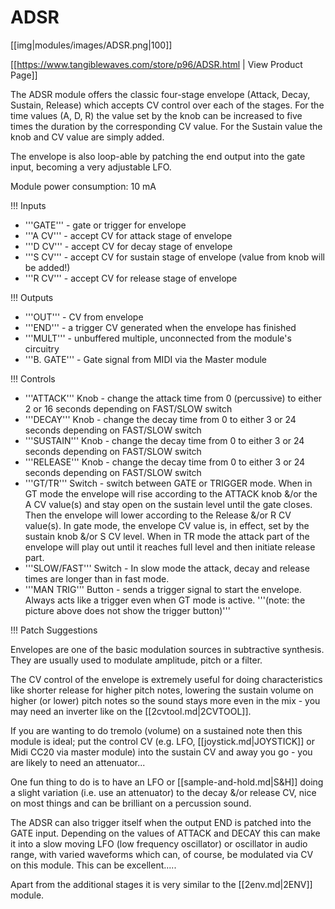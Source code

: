# ADSR

[[img|modules/images/ADSR.png|100]]

[[https://www.tangiblewaves.com/store/p96/ADSR.html | View Product Page]]

The ADSR module offers the classic four-stage envelope (Attack, Decay, Sustain, Release) which accepts CV control over each of the stages. For the time values (A, D, R) the value set by the knob can be increased to five times the duration by the corresponding CV value. For the Sustain value the knob and CV value are simply added.

The envelope is also loop-able by patching the end output into the gate input, becoming a very adjustable LFO.

Module power consumption: 10 mA

!!! Inputs
* '''GATE''' - gate or trigger for envelope
* '''A CV''' - accept CV for attack stage of envelope 
* '''D CV''' - accept CV for decay stage of envelope 
* '''S CV''' - accept CV for sustain stage of envelope (value from knob will be added!) 
* '''R CV''' - accept CV for release stage of envelope

!!! Outputs
* '''OUT''' - CV from envelope 
* '''END''' - a trigger CV generated when the envelope has finished 
* '''MULT''' - unbuffered multiple, unconnected from the module's circuitry 
* '''B. GATE''' - Gate signal from MIDI via the Master module

!!! Controls
* '''ATTACK''' Knob - change the attack time from 0 (percussive) to either 2 or 16 seconds depending on FAST/SLOW switch 
* '''DECAY''' Knob - change the decay time from 0 to either 3 or 24 seconds depending on FAST/SLOW switch 
* '''SUSTAIN''' Knob - change the decay time from 0 to either 3 or 24 seconds depending on FAST/SLOW switch 
* '''RELEASE''' Knob - change the decay time from 0 to either 3 or 24 seconds depending on FAST/SLOW switch 
* '''GT/TR''' Switch - switch between GATE or TRIGGER mode. When in GT mode the envelope will rise according to the ATTACK knob &/or the A CV value(s) and stay open on the sustain level until the gate closes. Then the envelope will lower according to the Release &/or R CV value(s). In gate mode, the envelope CV value is, in effect, set by the sustain knob &/or S CV level. When in TR mode the attack part of the envelope will play out until it reaches full level and then initiate release part.  
* '''SLOW/FAST''' Switch - In slow mode the attack, decay and release times are longer than in fast mode.
* '''MAN TRIG''' Button - sends a trigger signal to start the envelope. Always acts like a trigger even when GT mode is active. '''(note: the picture above does not show the trigger button)'''

!!! Patch Suggestions

Envelopes are one of the basic modulation sources in subtractive synthesis. They are usually used to modulate amplitude, pitch or a filter. 

The CV control of the envelope is extremely useful for doing characteristics like shorter release for higher pitch notes, lowering the sustain volume on higher (or lower) pitch notes so the sound stays more even in the mix - you may need an inverter like on the [[2cvtool.md|2CVTOOL]].

If you are wanting to do tremolo (volume) on a sustained note then this module is ideal; put the control CV (e.g. LFO, [[joystick.md|JOYSTICK]] or Midi CC20 via master module) into the sustain CV and away you go - you are likely to need an attenuator...

One fun thing to do is to have an LFO or [[sample-and-hold.md|S&H]] doing a slight variation (i.e. use an attenuator) to the decay &/or release CV, nice on most things and can be brilliant on a percussion sound.

The ADSR can also trigger itself when the output END is patched into the GATE input. Depending on the values of ATTACK and DECAY this can make it into a slow moving LFO (low frequency oscillator) or oscillator in audio range, with varied waveforms which can, of course, be modulated via CV on this module. This can be excellent.....

Apart from the additional stages it is very similar to the [[2env.md|2ENV]] module.
